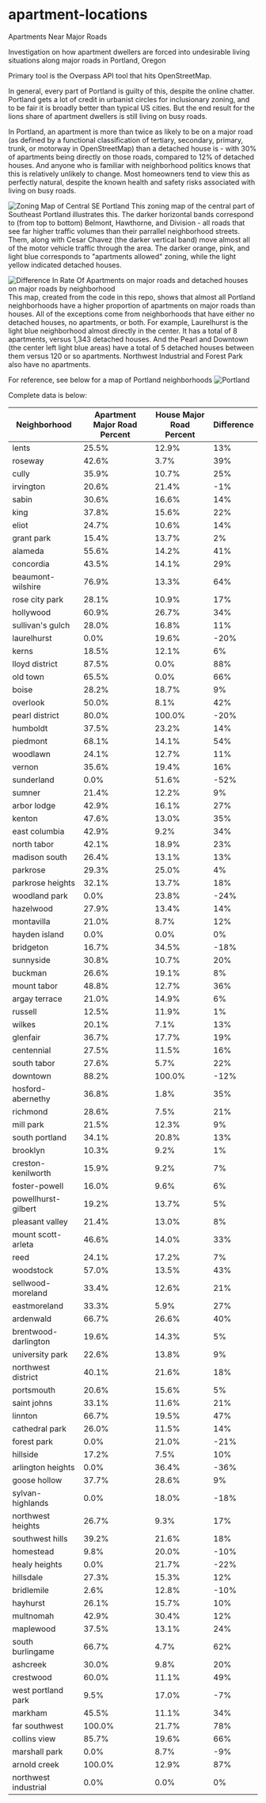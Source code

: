# apartment-locations
Apartments Near Major Roads

Investigation on how apartment dwellers are forced into undesirable living situations along major roads in Portland, Oregon

Primary tool is the Overpass API tool that hits OpenStreetMap.

In general, every part of Portland is guilty of this, despite the online chatter. Portland gets a lot of credit in urbanist circles for inclusionary zoning, and to be fair it is broadly better than typical US cities. But the end result for the lions share of apartment dwellers is still living on busy roads.

In Portland, an apartment is more than twice as likely to be on a major road (as defined by a functional classification of tertiary, secondary, primary, trunk, or motorway in OpenStreetMap) than a detached house is - with 30% of apartments being directly on those roads, compared to 12% of detached houses. And anyone who is familiar with neighborhood politics knows that this is relatively unlikely to change. Most homeowners tend to view this as perfectly natural, despite the known health and safety risks associated with living on busy roads.

![Zoning Map of Central SE Portland](https://cityhikes.files.wordpress.com/2023/08/screen-shot-2023-08-18-at-7.57.33-am.png)
This zoning map of the central part of Southeast Portland illustrates this. The darker horizontal bands correspond to (from top to bottom) Belmont, Hawthorne, and Division - all roads that see far higher traffic volumes than their parrallel neighborhood streets. Them, along with Cesar Chavez (the darker vertical band) move almost all of the motor vehicle traffic through the area. The darker orange, pink, and light blue corresponds to "apartments allowed" zoning, while the light yellow indicated detached houses.

![Difference In Rate Of Apartments on major roads and detached houses on major roads by neighborhood](https://cityhikes.files.wordpress.com/2023/08/apt-house-difference-major-road-percent.png)
This map, created from the code in this repo, shows that almost all Portland neighborhoods have a higher proportion of apartments on major roads than houses. All of the exceptions come from neighborhoods that have either no detached houses, no apartments, or both. For example, Laurelhurst is the light blue neighborhood almost directly in the center. It has a total of 8 apartments, versus 1,343 detached houses. And the Pearl and Downtown (the center left light blue areas) have a total of 5 detached houses between them versus 120 or so apartments. Northwest Industrial and Forest Park also have no apartments.


For reference, see below for a map of Portland neighborhoods
![Portland](http://www.mappery.com/maps/Portland-Neighborhood-Map.jpg)

Complete data is below:

| Neighborhood         | Apartment Major Road Percent | House Major Road Percent | Difference |
|----------------------|------------------------------|--------------------------|------------|
| lents                | 25.5%                        | 12.9%                    | 13%        |
| roseway              | 42.6%                        | 3.7%                     | 39%        |
| cully                | 35.9%                        | 10.7%                    | 25%        |
| irvington            | 20.6%                        | 21.4%                    | -1%        |
| sabin                | 30.6%                        | 16.6%                    | 14%        |
| king                 | 37.8%                        | 15.6%                    | 22%        |
| eliot                | 24.7%                        | 10.6%                    | 14%        |
| grant park           | 15.4%                        | 13.7%                    | 2%         |
| alameda              | 55.6%                        | 14.2%                    | 41%        |
| concordia            | 43.5%                        | 14.1%                    | 29%        |
| beaumont-wilshire    | 76.9%                        | 13.3%                    | 64%        |
| rose city park       | 28.1%                        | 10.9%                    | 17%        |
| hollywood            | 60.9%                        | 26.7%                    | 34%        |
| sullivan's gulch     | 28.0%                        | 16.8%                    | 11%        |
| laurelhurst          | 0.0%                         | 19.6%                    | -20%       |
| kerns                | 18.5%                        | 12.1%                    | 6%         |
| lloyd district       | 87.5%                        | 0.0%                     | 88%        |
| old town             | 65.5%                        | 0.0%                     | 66%        |
| boise                | 28.2%                        | 18.7%                    | 9%         |
| overlook             | 50.0%                        | 8.1%                     | 42%        |
| pearl district       | 80.0%                        | 100.0%                   | -20%       |
| humboldt             | 37.5%                        | 23.2%                    | 14%        |
| piedmont             | 68.1%                        | 14.1%                    | 54%        |
| woodlawn             | 24.1%                        | 12.7%                    | 11%        |
| vernon               | 35.6%                        | 19.4%                    | 16%        |
| sunderland           | 0.0%                         | 51.6%                    | -52%       |
| sumner               | 21.4%                        | 12.2%                    | 9%         |
| arbor lodge          | 42.9%                        | 16.1%                    | 27%        |
| kenton               | 47.6%                        | 13.0%                    | 35%        |
| east columbia        | 42.9%                        | 9.2%                     | 34%        |
| north tabor          | 42.1%                        | 18.9%                    | 23%        |
| madison south        | 26.4%                        | 13.1%                    | 13%        |
| parkrose             | 29.3%                        | 25.0%                    | 4%         |
| parkrose heights     | 32.1%                        | 13.7%                    | 18%        |
| woodland park        | 0.0%                         | 23.8%                    | -24%       |
| hazelwood            | 27.9%                        | 13.4%                    | 14%        |
| montavilla           | 21.0%                        | 8.7%                     | 12%        |
| hayden island        | 0.0%                         | 0.0%                     | 0%         |
| bridgeton            | 16.7%                        | 34.5%                    | -18%       |
| sunnyside            | 30.8%                        | 10.7%                    | 20%        |
| buckman              | 26.6%                        | 19.1%                    | 8%         |
| mount tabor          | 48.8%                        | 12.7%                    | 36%        |
| argay terrace        | 21.0%                        | 14.9%                    | 6%         |
| russell              | 12.5%                        | 11.9%                    | 1%         |
| wilkes               | 20.1%                        | 7.1%                     | 13%        |
| glenfair             | 36.7%                        | 17.7%                    | 19%        |
| centennial           | 27.5%                        | 11.5%                    | 16%        |
| south tabor          | 27.6%                        | 5.7%                     | 22%        |
| downtown             | 88.2%                        | 100.0%                   | -12%       |
| hosford-abernethy    | 36.8%                        | 1.8%                     | 35%        |
| richmond             | 28.6%                        | 7.5%                     | 21%        |
| mill park            | 21.5%                        | 12.3%                    | 9%         |
| south portland       | 34.1%                        | 20.8%                    | 13%        |
| brooklyn             | 10.3%                        | 9.2%                     | 1%         |
| creston-kenilworth   | 15.9%                        | 9.2%                     | 7%         |
| foster-powell        | 16.0%                        | 9.6%                     | 6%         |
| powellhurst-gilbert  | 19.2%                        | 13.7%                    | 5%         |
| pleasant valley      | 21.4%                        | 13.0%                    | 8%         |
| mount scott-arleta   | 46.6%                        | 14.0%                    | 33%        |
| reed                 | 24.1%                        | 17.2%                    | 7%         |
| woodstock            | 57.0%                        | 13.5%                    | 43%        |
| sellwood-moreland    | 33.4%                        | 12.6%                    | 21%        |
| eastmoreland         | 33.3%                        | 5.9%                     | 27%        |
| ardenwald            | 66.7%                        | 26.6%                    | 40%        |
| brentwood-darlington | 19.6%                        | 14.3%                    | 5%         |
| university park      | 22.6%                        | 13.8%                    | 9%         |
| northwest district   | 40.1%                        | 21.6%                    | 18%        |
| portsmouth           | 20.6%                        | 15.6%                    | 5%         |
| saint johns          | 33.1%                        | 11.6%                    | 21%        |
| linnton              | 66.7%                        | 19.5%                    | 47%        |
| cathedral park       | 26.0%                        | 11.5%                    | 14%        |
| forest park          | 0.0%                         | 21.0%                    | -21%       |
| hillside             | 17.2%                        | 7.5%                     | 10%        |
| arlington heights    | 0.0%                         | 36.4%                    | -36%       |
| goose hollow         | 37.7%                        | 28.6%                    | 9%         |
| sylvan-highlands     | 0.0%                         | 18.0%                    | -18%       |
| northwest heights    | 26.7%                        | 9.3%                     | 17%        |
| southwest hills      | 39.2%                        | 21.6%                    | 18%        |
| homestead            | 9.8%                         | 20.0%                    | -10%       |
| healy heights        | 0.0%                         | 21.7%                    | -22%       |
| hillsdale            | 27.3%                        | 15.3%                    | 12%        |
| bridlemile           | 2.6%                         | 12.8%                    | -10%       |
| hayhurst             | 26.1%                        | 15.7%                    | 10%        |
| multnomah            | 42.9%                        | 30.4%                    | 12%        |
| maplewood            | 37.5%                        | 13.1%                    | 24%        |
| south burlingame     | 66.7%                        | 4.7%                     | 62%        |
| ashcreek             | 30.0%                        | 9.8%                     | 20%        |
| crestwood            | 60.0%                        | 11.1%                    | 49%        |
| west portland park   | 9.5%                         | 17.0%                    | -7%        |
| markham              | 45.5%                        | 11.1%                    | 34%        |
| far southwest        | 100.0%                       | 21.7%                    | 78%        |
| collins view         | 85.7%                        | 19.6%                    | 66%        |
| marshall park        | 0.0%                         | 8.7%                     | -9%        |
| arnold creek         | 100.0%                       | 12.9%                    | 87%        |
| northwest industrial | 0.0%                         | 0.0%                     | 0%         |
